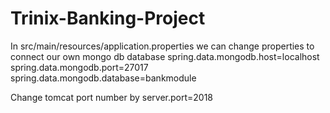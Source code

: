 # Trinix-Banking-Project

In src/main/resources/application.properties we can change properties to connect our own mongo db database
spring.data.mongodb.host=localhost
spring.data.mongodb.port=27017
spring.data.mongodb.database=bankmodule

Change tomcat port number by 
server.port=2018

